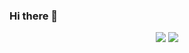 ### Hi there 👋
<p align="center">
  <img src="https://github-readme-stats.vercel.app/api/top-langs/?username=JAhimaz&show_icons=true&theme=tokyonight" />
  <img src="https://github-readme-stats.vercel.app/api?username=JAhimaz&count_private=true&show_icons=true&theme=tokyonight" />
</p>
